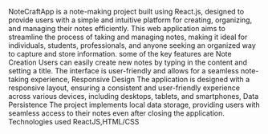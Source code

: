 NoteCraftApp is a note-making project built using React.js, designed to provide users with a simple and intuitive platform for creating, organizing, and managing their notes efficiently. This web application aims to streamline the process of taking and managing notes, making it ideal for individuals, students, professionals, and anyone seeking an organized way to capture and store information.
some of the key features are Note Creation Users can easily create new notes by typing in the content and setting a title. The interface is user-friendly and allows for a seamless note-taking experience,
Responsive Design The application is designed with a responsive layout, ensuring a consistent and user-friendly experience across various devices, including desktops, tablets, and smartphones,
Data Persistence The project implements local data storage, providing users with seamless access to their notes even after closing the application.
Technologies used ReactJS,HTML/CSS
